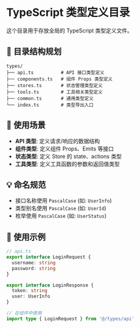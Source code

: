 # TypeScript 类型定义目录

这个目录用于存放全局的 TypeScript 类型定义文件。

## 📂 目录结构规划

```
types/
├── api.ts          # API 接口类型定义
├── components.ts   # 组件 Props 类型定义
├── stores.ts       # 状态管理类型定义
├── tools.ts        # 工具相关类型定义
├── common.ts       # 通用类型定义
└── index.ts        # 类型导出入口
```

## 🎯 使用场景

- **API 类型**: 定义请求/响应的数据结构
- **组件类型**: 定义组件 Props、Emits 等接口
- **状态类型**: 定义 Store 的 state、actions 类型
- **工具类型**: 定义工具函数的参数和返回值类型

## 💡 命名规范

- 接口名称使用 `PascalCase` (如: `UserInfo`)
- 类型别名使用 `PascalCase` (如: `UserId`)
- 枚举使用 `PascalCase` (如: `UserStatus`)

## 📝 使用示例

```typescript
// api.ts
export interface LoginRequest {
  username: string
  password: string
}

export interface LoginResponse {
  token: string
  user: UserInfo
}

// 在组件中使用
import type { LoginRequest } from '@/types/api'
```